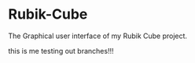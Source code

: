 # Rubik-Cube
The Graphical user interface of my Rubik Cube project.

this is me testing out branches!!!
